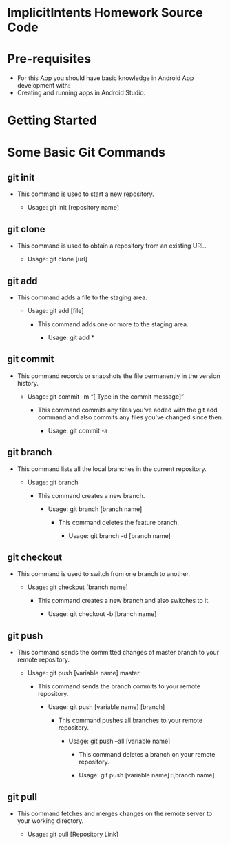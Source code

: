 # ImplicitIntents Homework Source Code

# Pre-requisites
- For this App you should have basic knowledge in Android App development with:
- Creating and running apps in Android Studio.

# Getting Started

# Some Basic Git Commands
## git init
<ul>
<li>This command is used to start a new repository.</li>
<ul>
 <li>Usage: git init [repository name]</li> 
 </ul>
 </ul>
 
## git clone
<ul>
 <li>This command is used to obtain a repository from an existing URL.</li>
 <ul>
  <li>Usage: git clone [url]</li> 
  </ul>
 </ul>
 
## git add
<ul>
<li>This command adds a file to the staging area.</li>
 <ul>
<li>Usage: git add [file]</li>
 <ul>
<li>This command adds one or more to the staging area.</li>
 <ul>
  <li>Usage: git add *</li>
 </ul>
  </ul>
  </ul>
  </ul>

## git commit
<ul>
<li>This command records or snapshots the file permanently in the version history.</li>
<ul>
<li>Usage: git commit -m “[ Type in the commit message]” </li>
<ul>
<li>This command commits any files you’ve added with the git add command and also commits any files you’ve changed since then.</li>
<ul>
<li>Usage: git commit -a </li> 
 </ul>
 </ul>
 </ul>
 </ul>
 
## git branch
<ul>
<li>This command lists all the local branches in the current repository.</li>
<ul>
<li>Usage: git branch </li>
<ul>
<li>This command creates a new branch.</li>
<ul>
<li>Usage: git branch [branch name] </li> 
<ul>
<li>This command deletes the feature branch.</li>
<ul>
<li>Usage: git branch -d [branch name] </li>
  </ul>
 </ul>
 </ul>
 </ul>
 </ul>
 </ul>

## git checkout
<ul>
<li>This command is used to switch from one branch to another.</li>
<ul>
<li>Usage: git checkout [branch name] </li> 
<ul>
<li>This command creates a new branch and also switches to it.</li>
<ul>
<li>Usage: git checkout -b [branch name] </li>
  </ul>
 </ul>
 </ul>
 </ul>

## git push
<ul>
<li>This command sends the committed changes of master branch to your remote repository.</li>
<ul>
<li>Usage: git push [variable name] master  </li>
<ul>
<li>This command sends the branch commits to your remote repository.</li>
<ul>
<li>Usage: git push [variable name] [branch]  </li>
<ul>
<li>This command pushes all branches to your remote repository.</li>
<ul>
<li>Usage: git push –all [variable name]  </li>
<ul>
<li>This command deletes a branch on your remote repository.</ul>
<ul>
<li>Usage: git push [variable name] :[branch name] </li> 
  </ul>
  </ul>
 </ul>
  </ul>
 </ul>
  </ul>
 </ul>
  </ul>

## git pull
<ul>
<li>This command fetches and merges changes on the remote server to your working directory.</li>
<ul>
<li>Usage: git pull [Repository Link]  </li>
 </ul>
  </ul>


























